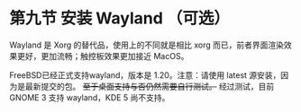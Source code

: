 # 第九节 安装 Wayland （可选）

Wayland 是 Xorg 的替代品，使用上的不同就是相比 xorg 而已，前者界面渲染效果更好，更加流畅；触控板效果更加接近 MacOS。

FreeBSD已经正式支持wayland，版本是 1.20。注意：请使用 latest 源安装，因为是最新提交的包。
~~至于桌面支持与否仍然需要自行测试。~~ 
经过测试，目前 GNOME 3 支持 wayland，KDE 5 尚不支持。
